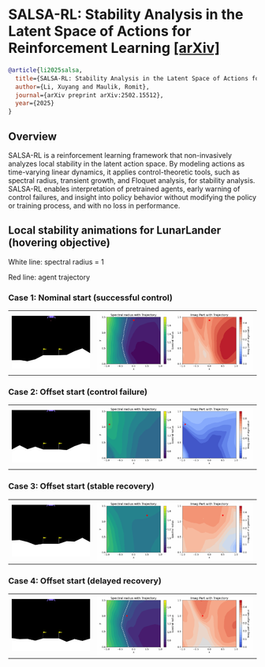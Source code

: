 # SALSA-RL: Stability Analysis in the Latent Space of Actions for Reinforcement Learning [[arXiv]](https://arxiv.org/abs/2502.15512)

```BibTex
@article{li2025salsa,
  title={SALSA-RL: Stability Analysis in the Latent Space of Actions for Reinforcement Learning},
  author={Li, Xuyang and Maulik, Romit},
  journal={arXiv preprint arXiv:2502.15512},
  year={2025}
}
```

## Overview
SALSA-RL is a reinforcement learning framework that non-invasively analyzes local stability in the latent action space. By modeling actions as time-varying linear dynamics, it applies control-theoretic tools, such as spectral radius, transient growth, and Floquet analysis, for stability analysis. SALSA-RL enables interpretation of pretrained agents, early warning of control failures, and insight into policy behavior without modifying the policy or training process, and with no loss in performance.


## Local stability animations for LunarLander (hovering objective)

White line: spectral radius = 1

Red line: agent trajectory

### Case 1: Nominal start (successful control)
<table>
<tr>
  <td><img src="assets/video-case-1.gif" width="250"/></td>
  <td><img src="assets/animation-case-1.gif" width="500"/></td>
</tr>
</table>

### Case 2: Offset start (control failure)
<table>
<tr>
  <td><img src="assets/video-case-2.gif" width="250"/></td>
  <td><img src="assets/animation-case-2.gif" width="500"/></td>
</tr>
</table>

### Case 3: Offset start (stable recovery)
<table>
<tr>
  <td><img src="assets/video-case-3.gif" width="250"/></td>
  <td><img src="assets/animation-case-3.gif" width="500"/></td>
</tr>
</table>

### Case 4: Offset start (delayed recovery)
<table>
<tr>
  <td><img src="assets/video-case-4.gif" width="250"/></td>
  <td><img src="assets/animation-case-4.gif" width="500"/></td>
</tr>
</table>


